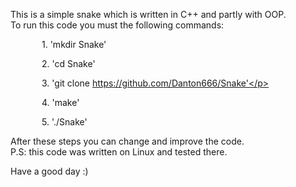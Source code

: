 This is a simple snake which is written in C++ and partly with OOP. <br>
To run this code you must the following commands:
    <p style='margin-left:50px;'>1. 'mkdir Snake'</p>
    <p style='margin-left:50px;'>2. 'cd Snake'</p>
    <p style='margin-left:50px;'>3. 'git clone https://github.com/Danton666/Snake'</p>
    <p style='margin-left:50px;'>4. 'make'</p>
    <p style='margin-left:50px;'>5. './Snake'</p>

After these steps you can change and improve the code. <br>
P.S: this code was written on Linux and tested there. <br>

Have a good day :) <br>

